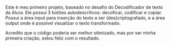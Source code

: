 Este é meu primeiro projeto, baseado no desafio do Decodificador de texto da Alura. 
Ele possui 3 botões autodescritivos: decoficar, codificar e copiar. 
Possui a área input para inserção do texto a ser (des)criptografado, e a área output onde é possível visualizar o texto transformado.

Acredito que o código poderia ser melhor otimizado, mas por ser minha primeira criação, estou feliz com o resultado.
